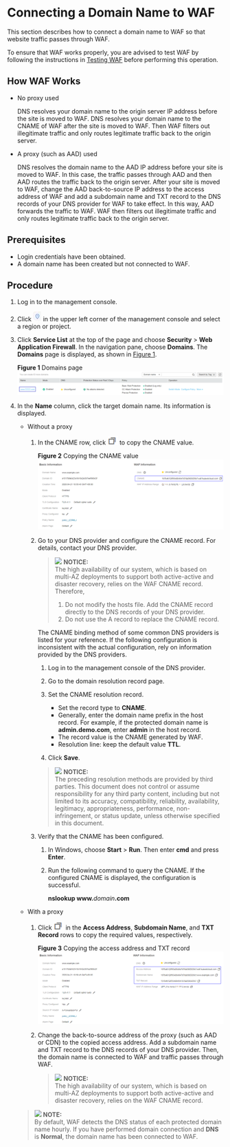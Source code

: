 # Connecting a Domain Name to WAF<a name="waf_01_0079"></a>

This section describes how to  connect a domain name to WAF  so that website traffic passes through WAF.

To ensure that WAF works properly, you are advised to test WAF by following the instructions in  [Testing WAF](testing-waf.md)  before performing this operation.

## How WAF Works<a name="section6836114910249"></a>

-   No proxy used

    DNS resolves your domain name to the origin server IP address before the site is moved to WAF. DNS resolves your domain name to the CNAME of WAF after the site is moved to WAF. Then WAF filters out illegitimate traffic and only routes legitimate traffic back to the origin server.

-   A proxy \(such as AAD\) used

    DNS resolves the domain name to the AAD IP address before your site is moved to WAF. In this case, the traffic passes through AAD and then AAD routes the traffic back to the origin server. After your site is moved to WAF, change the AAD back-to-source IP address to the access address of WAF and add a subdomain name and TXT record to the DNS records of your DNS provider for WAF to take effect. In this way, AAD forwards the traffic to WAF. WAF then filters out illegitimate traffic and only routes legitimate traffic back to the origin server.


## Prerequisites<a name="section581551584213"></a>

-   Login credentials have been obtained.
-   A domain name has been created but not connected to WAF.

## Procedure<a name="section9842135074313"></a>

1.  Log in to the management console.
2.  Click  ![](figures/icon-region.png)  in the upper left corner of the management console and select a region or project.
3.  Click  **Service List**  at the top of the page and choose  **Security**  \>  **Web Application Firewall**. In the navigation pane, choose  **Domains**. The  **Domains**  page is displayed, as shown in  [Figure 1](#en-us_topic_0154713166_f6b9e0be38f9b4498a46fea967ef351ae).

    **Figure  1**  Domains page<a name="en-us_topic_0154713166_f6b9e0be38f9b4498a46fea967ef351ae"></a>  
    ![](figures/domains-page.png "domains-page")

4.  In the  **Name**  column, click the target domain name. Its information is displayed.

    -   Without a proxy
        1.  In the CNAME row, click  ![](figures/icon-copy.png)  to copy the CNAME value.

            **Figure  2**  Copying the CNAME value<a name="fig15430175612226"></a>  
            ![](figures/copying-the-cname-value.png "copying-the-cname-value")

        1.  Go to your DNS provider and configure the CNAME record. For details, contact your DNS provider.

            >![](/images/icon-notice.gif) **NOTICE:**   
            >The high availability of our system, which is based on multi-AZ deployments to support both active-active and disaster recovery, relies on the WAF CNAME record. Therefore,  
            >1.  Do not modify the hosts file. Add the CNAME record directly to the DNS records of your DNS provider.  
            >2.  Do not use the A record to replace the CNAME record.  

            The CNAME binding method of some common DNS providers is listed for your reference. If the following configuration is inconsistent with the actual configuration, rely on information provided by the DNS providers.

            1.  Log in to the management console of the DNS provider.
            2.  Go to the domain resolution record page.
            3.  Set the CNAME resolution record.
                -   Set the record type to  **CNAME**.
                -   Generally, enter the domain name prefix in the host record. For example, if the protected domain name is  **admin.demo.com**, enter  **admin**  in the host record.
                -   The record value is the CNAME generated by WAF.
                -   Resolution line: keep the default value  **TTL**.

            4.  Click  **Save**.

            >![](/images/icon-notice.gif) **NOTICE:**   
            >The preceding resolution methods are provided by third parties. This document does not control or assume responsibility for any third party content, including but not limited to its accuracy, compatibility, reliability, availability, legitimacy, appropriateness, performance, non-infringement, or status update, unless otherwise specified in this document.  

        2.  Verify that the CNAME has been configured.
            1.  In Windows, choose  **Start**  \>  **Run**. Then enter  **cmd**  and press  **Enter**.
            2.  Run the following command to query the CNAME. If the configured CNAME is displayed, the configuration is successful.

                **nslookup www.**_domain_**.com**


    -   With a proxy
        1.  Click  ![](figures/icon-copy.png)  in the  **Access Address**,  **Subdomain Name**, and  **TXT Record**  rows to copy the required values, respectively.

            **Figure  3**  Copying the access address and TXT record<a name="fig174381156122211"></a>  
            ![](figures/copying-the-access-address-and-txt-record.png "copying-the-access-address-and-txt-record")

        2.  Change the back-to-source address of the proxy \(such as AAD or CDN\) to the copied access address. Add a subdomain name and TXT record to the DNS records of your DNS provider. Then, the domain name is connected to WAF and traffic passes through WAF.

            >![](/images/icon-notice.gif) **NOTICE:**   
            >The high availability of our system, which is based on multi-AZ deployments to support both active-active and disaster recovery, relies on the WAF CNAME record.  


    >![](/images/icon-note.gif) **NOTE:**   
    >By default, WAF detects the DNS status of each protected domain name hourly. If you have performed domain connection and  **DNS**  is  **Normal**, the domain name has been connected to WAF.  


